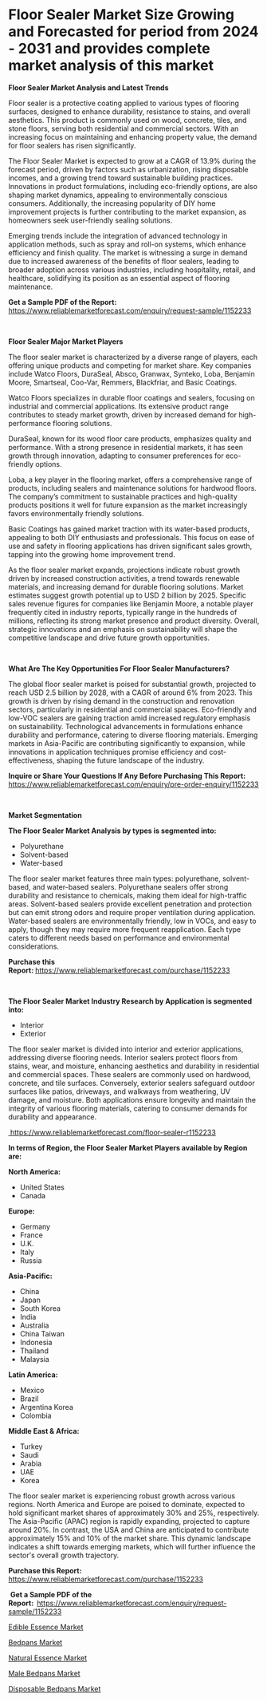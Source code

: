 <p><h1>Floor Sealer Market Size Growing and Forecasted for period from 2024 - 2031 and provides complete market analysis of this market</h1></p><p><strong>Floor Sealer Market Analysis and Latest Trends</strong></p>
<p><p>Floor sealer is a protective coating applied to various types of flooring surfaces, designed to enhance durability, resistance to stains, and overall aesthetics. This product is commonly used on wood, concrete, tiles, and stone floors, serving both residential and commercial sectors. With an increasing focus on maintaining and enhancing property value, the demand for floor sealers has risen significantly.</p><p>The Floor Sealer Market is expected to grow at a CAGR of 13.9% during the forecast period, driven by factors such as urbanization, rising disposable incomes, and a growing trend toward sustainable building practices. Innovations in product formulations, including eco-friendly options, are also shaping market dynamics, appealing to environmentally conscious consumers. Additionally, the increasing popularity of DIY home improvement projects is further contributing to the market expansion, as homeowners seek user-friendly sealing solutions.</p><p>Emerging trends include the integration of advanced technology in application methods, such as spray and roll-on systems, which enhance efficiency and finish quality. The market is witnessing a surge in demand due to increased awareness of the benefits of floor sealers, leading to broader adoption across various industries, including hospitality, retail, and healthcare, solidifying its position as an essential aspect of flooring maintenance.</p></p>
<p><strong>Get a Sample PDF of the Report:&nbsp;</strong> <a href="https://www.reliablemarketforecast.com/enquiry/request-sample/1152233?utm_campaign=1141&utm_medium=2&utm_source=Github&utm_content=ia&utm_term=07112024&utm_id=floor-sealer">https://www.reliablemarketforecast.com/enquiry/request-sample/1152233</a></p>
<p>&nbsp;</p>
<p><strong>Floor Sealer Major Market Players</strong></p>
<p><p>The floor sealer market is characterized by a diverse range of players, each offering unique products and competing for market share. Key companies include Watco Floors, DuraSeal, Absco, Granwax, Synteko, Loba, Benjamin Moore, Smartseal, Coo-Var, Remmers, Blackfriar, and Basic Coatings. </p><p>Watco Floors specializes in durable floor coatings and sealers, focusing on industrial and commercial applications. Its extensive product range contributes to steady market growth, driven by increased demand for high-performance flooring solutions.</p><p>DuraSeal, known for its wood floor care products, emphasizes quality and performance. With a strong presence in residential markets, it has seen growth through innovation, adapting to consumer preferences for eco-friendly options.</p><p>Loba, a key player in the flooring market, offers a comprehensive range of products, including sealers and maintenance solutions for hardwood floors. The company’s commitment to sustainable practices and high-quality products positions it well for future expansion as the market increasingly favors environmentally friendly solutions.</p><p>Basic Coatings has gained market traction with its water-based products, appealing to both DIY enthusiasts and professionals. This focus on ease of use and safety in flooring applications has driven significant sales growth, tapping into the growing home improvement trend.</p><p>As the floor sealer market expands, projections indicate robust growth driven by increased construction activities, a trend towards renewable materials, and increasing demand for durable flooring solutions. Market estimates suggest growth potential up to USD 2 billion by 2025. Specific sales revenue figures for companies like Benjamin Moore, a notable player frequently cited in industry reports, typically range in the hundreds of millions, reflecting its strong market presence and product diversity. Overall, strategic innovations and an emphasis on sustainability will shape the competitive landscape and drive future growth opportunities.</p></p>
<p>&nbsp;</p>
<p><strong>What Are The Key Opportunities For Floor Sealer Manufacturers?</strong></p>
<p><p>The global floor sealer market is poised for substantial growth, projected to reach USD 2.5 billion by 2028, with a CAGR of around 6% from 2023. This growth is driven by rising demand in the construction and renovation sectors, particularly in residential and commercial spaces. Eco-friendly and low-VOC sealers are gaining traction amid increased regulatory emphasis on sustainability. Technological advancements in formulations enhance durability and performance, catering to diverse flooring materials. Emerging markets in Asia-Pacific are contributing significantly to expansion, while innovations in application techniques promise efficiency and cost-effectiveness, shaping the future landscape of the industry.</p></p>
<p><strong>Inquire or Share Your Questions If Any Before Purchasing This Report:</strong> <a href="https://www.reliablemarketforecast.com/enquiry/pre-order-enquiry/1152233?utm_campaign=1141&utm_medium=2&utm_source=Github&utm_content=ia&utm_term=07112024&utm_id=floor-sealer">https://www.reliablemarketforecast.com/enquiry/pre-order-enquiry/1152233</a></p>
<p>&nbsp;</p>
<p><strong>Market Segmentation</strong></p>
<p><strong>The Floor Sealer Market Analysis by types is segmented into:</strong></p>
<p><ul><li>Polyurethane</li><li>Solvent-based</li><li>Water-based</li></ul></p>
<p><p>The floor sealer market features three main types: polyurethane, solvent-based, and water-based sealers. Polyurethane sealers offer strong durability and resistance to chemicals, making them ideal for high-traffic areas. Solvent-based sealers provide excellent penetration and protection but can emit strong odors and require proper ventilation during application. Water-based sealers are environmentally friendly, low in VOCs, and easy to apply, though they may require more frequent reapplication. Each type caters to different needs based on performance and environmental considerations.</p></p>
<p><strong>Purchase this Report:&nbsp;</strong><a href="https://www.reliablemarketforecast.com/purchase/1152233?utm_campaign=1141&utm_medium=2&utm_source=Github&utm_content=ia&utm_term=07112024&utm_id=floor-sealer">https://www.reliablemarketforecast.com/purchase/1152233</a></p>
<p>&nbsp;</p>
<p><strong>The Floor Sealer Market Industry Research by Application is segmented into:</strong></p>
<p><ul><li>Interior</li><li>Exterior</li></ul></p>
<p><p>The floor sealer market is divided into interior and exterior applications, addressing diverse flooring needs. Interior sealers protect floors from stains, wear, and moisture, enhancing aesthetics and durability in residential and commercial spaces. These sealers are commonly used on hardwood, concrete, and tile surfaces. Conversely, exterior sealers safeguard outdoor surfaces like patios, driveways, and walkways from weathering, UV damage, and moisture. Both applications ensure longevity and maintain the integrity of various flooring materials, catering to consumer demands for durability and appearance.</p></p>
<p><a href="https://www.reliablemarketforecast.com/floor-sealer-r1152233?utm_campaign=1141&utm_medium=2&utm_source=Github&utm_content=ia&utm_term=07112024&utm_id=floor-sealer">&nbsp;https://www.reliablemarketforecast.com/floor-sealer-r1152233</a></p>
<p><strong>In terms of Region, the Floor Sealer Market Players available by Region are:</strong></p>
<p>
    <p> <strong> North America: </strong>
        <ul>
            <li>United States</li>
            <li>Canada</li>
        </ul>
        </p> 
    <p> <strong> Europe: </strong>
        <ul>
            <li>Germany</li>
            <li>France</li>
            <li>U.K.</li>
            <li>Italy</li>
            <li>Russia</li>
        </ul>
        </p> 
    <p> <strong> Asia-Pacific: </strong>
        <ul>
            <li>China</li>
            <li>Japan</li>
            <li>South Korea</li>
            <li>India</li>
            <li>Australia</li>
            <li>China Taiwan</li>
            <li>Indonesia</li>
            <li>Thailand</li>
            <li>Malaysia</li>
        </ul>
        </p> 
    <p> <strong> Latin America: </strong>
        <ul>
            <li>Mexico</li>
            <li>Brazil</li>
            <li>Argentina Korea</li>
            <li>Colombia</li>
        </ul>
        </p> 
    <p> <strong> Middle East & Africa: </strong>
        <ul>
            <li>Turkey</li>
            <li>Saudi</li>
            <li>Arabia</li>
            <li>UAE</li>
            <li>Korea</li>
        </ul>
    </p>
    </p>
<p><p>The floor sealer market is experiencing robust growth across various regions. North America and Europe are poised to dominate, expected to hold significant market shares of approximately 30% and 25%, respectively. The Asia-Pacific (APAC) region is rapidly expanding, projected to capture around 20%. In contrast, the USA and China are anticipated to contribute approximately 15% and 10% of the market share. This dynamic landscape indicates a shift towards emerging markets, which will further influence the sector's overall growth trajectory.</p></p>
<p><strong>Purchase this Report: </strong><a href="https://www.reliablemarketforecast.com/purchase/1152233?utm_campaign=1141&utm_medium=2&utm_source=Github&utm_content=ia&utm_term=07112024&utm_id=floor-sealer">https://www.reliablemarketforecast.com/purchase/1152233</a></p>
<p>&nbsp;<strong>Get a Sample PDF of the Report:&nbsp;&nbsp;</strong><a href="https://www.reliablemarketforecast.com/enquiry/request-sample/1152233?utm_campaign=1141&utm_medium=2&utm_source=Github&utm_content=ia&utm_term=07112024&utm_id=floor-sealer">https://www.reliablemarketforecast.com/enquiry/request-sample/1152233</a></p>
<p><strong></strong></p>
<p><p><a href="https://github.com/lmorisekv5e/Market-Research-Report-List-1/blob/main/edible-essence-market.md?utm_campaign=1141&utm_medium=2&utm_source=Github&utm_content=ia&utm_term=07112024&utm_id=floor-sealer">Edible Essence Market</a></p><p><a href="https://issuu.com/reportprime-2/docs/bedpans-market-size-2030.pptx_155f553a2be375?utm_campaign=1141&utm_medium=2&utm_source=Github&utm_content=ia&utm_term=07112024&utm_id=floor-sealer">Bedpans Market</a></p><p><a href="https://github.com/anitrabixvburgie/Market-Research-Report-List-1/blob/main/natural-essence-market.md?utm_campaign=1141&utm_medium=2&utm_source=Github&utm_content=ia&utm_term=07112024&utm_id=floor-sealer">Natural Essence Market</a></p><p><a href="https://issuu.com/reportprime-2/docs/male-bedpans-market-size-2030.pptx_d2eceaa291103d?utm_campaign=1141&utm_medium=2&utm_source=Github&utm_content=ia&utm_term=07112024&utm_id=floor-sealer">Male Bedpans Market</a></p><p><a href="https://issuu.com/reportprime-2/docs/disposable-bedpans-market-size-2030_0741932f7fa646?utm_campaign=1141&utm_medium=2&utm_source=Github&utm_content=ia&utm_term=07112024&utm_id=floor-sealer">Disposable Bedpans Market</a></p></p>